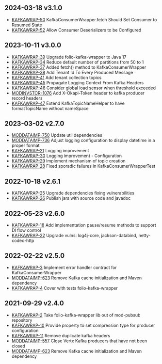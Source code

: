 ## 2024-03-18 v3.1.0
* [KAFKAWRAP-50](https://issues.folio.org/browse/KAFKAWRAP-50) KafkaConsumerWrapper.fetch Should Set Consumer to Resumed State
* [KAFKAWRAP-52](https://folio-org.atlassian.net/browse/KAFKAWRAP-52) Allow Consumer Deserializers to be Configured

## 2023-10-11 v3.0.0
* [KAFKAWRAP-39](https://issues.folio.org/browse/KAFKAWRAP-39) Upgrade folio-kafka-wrapper to Java 17
* [KAFKAWRAP-34](https://issues.folio.org/browse/KAFKAWRAP-34) Reduce default number of partitions from 50 to 1
* [KAFKAWRAP-37](https://issues.folio.org/browse/KAFKAWRAP-37) Added fetch() method to KafkaConsumerWrapper
* [KAFKAWRAP-38](https://issues.folio.org/browse/KAFKAWRAP-38) Add Tenant Id To Every Produced Message
* [KAFKAWRAP-41](https://issues.folio.org/browse/KAFKAWRAP-41) Add tenant collection topics
* [KAFKAWRAP-45](https://issues.folio.org/browse/KAFKAWRAP-45) Propagate Logging Context From Kafka Headers
* [KAFKAWRAP-46](https://issues.folio.org/browse/KAFKAWRAP-46) Consider global load sensor when threshold exceeded
* [MODINVSTOR-1076](https://issues.folio.org/browse/MODINVSTOR-1076) Add X-Okapi-Token header to kafka producer record headers
* [KAFKAWRAP-47](https://issues.folio.org/browse/KAFKAWRAP-47) Extend KafkaTopicNameHelper to have formatTopicName without nameSpace

## 2023-03-02 v2.7.0
* [MODDATAIMP-750](https://issues.folio.org/browse/MODDATAIMP-750) Update util dependencies
* [MODDATAIMP-736](https://issues.folio.org/browse/MODDATAIMP-736) Adjust logging configuration to display datetime in a proper format
* [KAFKAWRAP-21](https://issues.folio.org/browse/KAFKAWRAP-21) Logging improvement
* [KAFKAWRAP-30](https://issues.folio.org/browse/KAFKAWRAP-30) Logging improvement - Configuration
* [KAFKAWRAP-29](https://issues.folio.org/browse/KAFKAWRAP-29) Implement mechanism of topic creation
* [KAFKAWRAP-28](https://issues.folio.org/browse/KAFKAWRAP-28) Fixed sporadic failures in KafkaConsumerWrapperTest

## 2022-10-18 v2.6.1
* [KAFKAWRAP-25](https://issues.folio.org/browse/KAFKAWRAP-25) Upgrade dependencies fixing vulnerabilities
* [KAFKAWRAP-26](https://issues.folio.org/browse/KAFKAWRAP-26) Publish jars with source code and javadoc

## 2022-05-23 v2.6.0
* [KAFKAWRAP-18](https://issues.folio.org/browse/KAFKAWRAP-18) Add implementation pause/resume methods to support DI flow control
* [KAFKAWRAP-22](https://issues.folio.org/browse/KAFKAWRAP-22) Upgrade vulns: log4j-core, jackson-databind, netty-codec-http

## 2022-02-22 v2.5.0
* [KAFKAWRAP-3](https://issues.folio.org/browse/KAFKAWRAP-3) Implement error handler contract for KafkaConsumerWrapper
* [MODDATAIMP-623](https://issues.folio.org/browse/MODDATAIMP-623) Remove Kafka cache initialization and Maven dependency
* [KAFKAWRAP-4](https://issues.folio.org/browse/KAFKAWRAP-4) Cover with tests folio-kafka-wrapper

## 2021-09-29 v2.4.0
* [KAFKAWRAP-2](https://issues.folio.org/browse/KAFKAWRAP-2) Take folio-kafka-wrapper lib out of mod-pubsub repository
* [KAFKAWRAP-10](https://issues.folio.org/browse/KAFKAWRAP-10) Provide property to set compression type for producer configuration
* [KAFKAWRAP-11](https://issues.folio.org/browse/KAFKAWRAP-11) Remove duplicate kafka headers
* [MODDATAIMP-557](https://issues.folio.org/browse/MODDATAIMP-557) Close Vertx Kafka producers that have not been closed
* [MODDATAIMP-623](https://issues.folio.org/browse/MODDATAIMP-623) Remove Kafka cache initialization and Maven dependency
